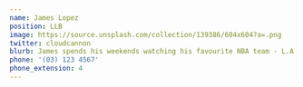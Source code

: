 ```yaml
---
name: James Lopez
position: LLB
image: https://source.unsplash.com/collection/139386/604x604?a=.png
twitter: cloudcannon
blurb: James spends his weekends watching his favourite NBA team - L.A. Clippers.
phone: '(03) 123 4567'
phone_extension: 4
---
```

